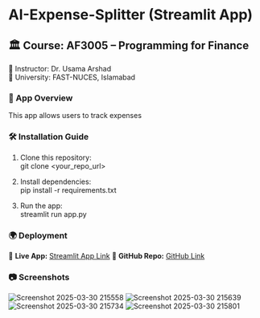 # AI-Expense-Splitter (Streamlit App)

## 🏛 Course: AF3005 – Programming for Finance
📌 Instructor: Dr. Usama Arshad  
📌 University: FAST-NUCES, Islamabad  

### 🔹 App Overview  
This app allows users to track expenses

### 🛠 Installation Guide  
1. Clone this repository:  
git clone <your_repo_url>

2. Install dependencies:  
pip install -r requirements.txt

3. Run the app:  
streamlit run app.py

### 🌍 Deployment  
🔗 **Live App:** [Streamlit App Link](https://ai-expense-splitter-ksxby2hohqbtrkvckhvclt.streamlit.app/)
🔗 **GitHub Repo:** [GitHub Link](https://ai-expense-splitter-ksxby2hohqbtrkvckhvclt.streamlit.app/)

### 📷 Screenshots  
![Screenshot 2025-03-30 215558](https://github.com/user-attachments/assets/bc70817b-b91f-491b-9a67-0cb62e5e12d7)
![Screenshot 2025-03-30 215639](https://github.com/user-attachments/assets/45f2d92e-3572-49be-a56e-faccfec9074d)
![Screenshot 2025-03-30 215734](https://github.com/user-attachments/assets/462f1299-82d4-4207-9e70-febed0011b25)
![Screenshot 2025-03-30 215801](https://github.com/user-attachments/assets/37171a81-e631-484e-9530-441f16383364)



